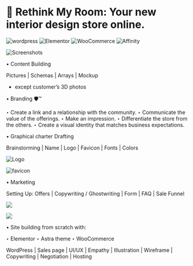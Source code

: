 # 🛒 Rethink My Room: Your new interior design store online.

![wordpress](https://img.shields.io/badge/WordPress-21759B.svg?style=for-the-badge&logo=WordPress&logoColor=white)
![Elementor](https://img.shields.io/badge/Elementor-92003B.svg?style=for-the-badge&logo=Elementor&logoColor=white)
![WooCommerce](https://img.shields.io/badge/Woo-96588A.svg?style=for-the-badge&logo=Woo&logoColor=white)
![Affinity](https://img.shields.io/badge/Affinity%20Designer-1B72BE.svg?style=for-the-badge&logo=Affinity-Designer&logoColor=white)

![Screenshots](https://github.com/BjzArchi/RethinkMyRoom/blob/master/RMR.gif)


• Content Building

Pictures | Schemas | Arrays | Mockup 

* except customer’s 3D photos


• Branding 🛡™

‣ Create a link and a relationship with the community.
‣ Communicate the value of the offerings.
‣ Make an impression.
‣ Differentiate the store from the others.
‣ Create a visual identity that matches business expectations.


• Graphical charter Drafting

Brainstorming | Name | Logo | Favicon | Fonts | Colors 

![Logo](https://github.com/z-bj/Rethink-my-Room/blob/master/logorouge.png)

![favicon](https://github.com/z-bj/Rethink-my-Room/blob/master/logo-tel.png)

• Marketing

Setting Up: Offers | Copywriting / Ghostwriting | Form | FAQ | Sale Funnel

![](https://github.com/z-bj/Rethink-my-Room/blob/master/IkiganRmr.png)

![](https://github.com/z-bj/Rethink-my-Room/blob/master/reagencement.png)


• Site building from scratch with:

‣ Elementor
‣ Astra theme
‣ WooCommerce



WordPress | Sales page | UI/UX | Empathy | Illustration | Wireframe | Copywriting | Negotiation | Hosting
